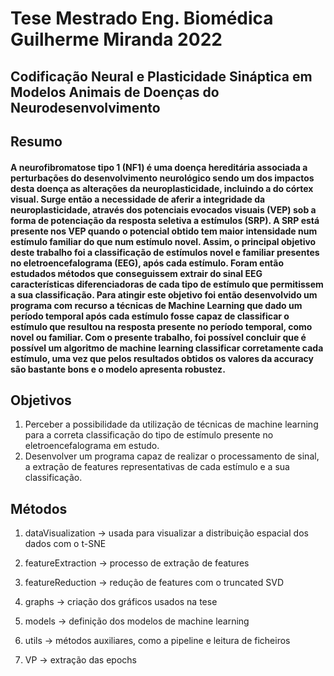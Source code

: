 # Tese Mestrado Eng. Biomédica Guilherme Miranda 2022

## Codificação Neural e Plasticidade Sináptica em Modelos Animais de Doenças do Neurodesenvolvimento

## Resumo
#### A neurofibromatose tipo 1 (NF1) é uma doença hereditária associada a perturbações do desenvolvimento neurológico sendo um dos impactos desta doença as alterações da neuroplasticidade, incluindo a do córtex visual. Surge então a necessidade de aferir a integridade da neuroplasticidade, através dos potenciais evocados visuais (VEP) sob a forma de potenciação da resposta seletiva a estímulos (SRP). A SRP está presente nos VEP quando o potencial obtido tem maior intensidade num estímulo familiar do que num estímulo novel. Assim, o principal objetivo deste trabalho foi a classificação de estímulos novel e familiar presentes no eletroencefalograma (EEG), após cada estímulo. Foram então estudados métodos que conseguissem extrair do sinal EEG características diferenciadoras de cada tipo de estímulo que permitissem a sua classificação. Para atingir este objetivo foi então desenvolvido um programa com recurso a técnicas de Machine Learning que dado um período temporal após cada estímulo fosse capaz de classificar o estímulo que resultou na resposta presente no período temporal, como novel ou familiar. Com o presente trabalho, foi possível concluir que é possível um algoritmo de machine learning classificar corretamente cada estímulo, uma vez que pelos resultados obtidos os valores da accuracy são bastante bons e o modelo apresenta robustez.

## Objetivos
1. Perceber a possibilidade da utilização de técnicas de machine learning para a correta classificação do tipo de estímulo presente no eletroencefalograma em estudo.
2. Desenvolver um programa capaz de realizar o processamento de sinal, a extração de features representativas de cada estímulo e a sua classificação.


## Métodos
1. dataVisualization -> usada para visualizar a distribuição espacial dos dados com o t-SNE

2. featureExtraction -> processo de extração de features

3. featureReduction -> redução de features com o truncated SVD

4. graphs -> criação dos gráficos usados na tese

5. models -> definição dos modelos de machine learning

6. utils -> métodos auxiliares, como a pipeline e leitura de ficheiros

7. VP -> extração das epochs


